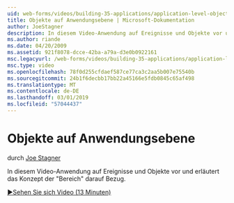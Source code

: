 ```yaml
---
uid: web-forms/videos/building-35-applications/application-level-objects
title: Objekte auf Anwendungsebene | Microsoft-Dokumentation
author: JoeStagner
description: In diesem Video-Anwendung auf Ereignisse und Objekte vor und erläutert das Konzept der &quot;Bereich&quot; darauf Bezug.
ms.author: riande
ms.date: 04/20/2009
ms.assetid: 921f8078-dcce-42ba-a79a-d3e0b0922161
msc.legacyurl: /web-forms/videos/building-35-applications/application-level-objects
msc.type: video
ms.openlocfilehash: 78f0d255cfdaef587ce77ca3c2aa5b007e75540b
ms.sourcegitcommit: 24b1f6decbb17bb22a45166e5fdb0845c65af498
ms.translationtype: MT
ms.contentlocale: de-DE
ms.lasthandoff: 03/01/2019
ms.locfileid: "57044437"
---
```

<a name="application-level-objects"></a>Objekte auf Anwendungsebene
====================
durch [Joe Stagner](https://github.com/JoeStagner)

In diesem Video-Anwendung auf Ereignisse und Objekte vor und erläutert das Konzept der &quot;Bereich&quot; darauf Bezug.

[&#9654;Sehen Sie sich Video (13 Minuten)](https://channel9.msdn.com/Blogs/ASP-NET-Site-Videos/application-level-objects)
